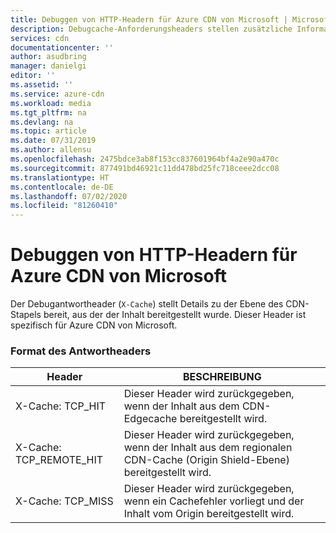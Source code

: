 ```yaml
---
title: Debuggen von HTTP-Headern für Azure CDN von Microsoft | Microsoft-Dokumentation
description: Debugcache-Anforderungsheaders stellen zusätzliche Informationen zur Cacherichtlinie bereit, die auf das angeforderte Objekt angewendet wird. Diese Header sind spezifisch für Azure CDN von Microsoft.
services: cdn
documentationcenter: ''
author: asudbring
manager: danielgi
editor: ''
ms.assetid: ''
ms.service: azure-cdn
ms.workload: media
ms.tgt_pltfrm: na
ms.devlang: na
ms.topic: article
ms.date: 07/31/2019
ms.author: allensu
ms.openlocfilehash: 2475bdce3ab8f153cc837601964bf4a2e90a470c
ms.sourcegitcommit: 877491bd46921c11dd478bd25fc718ceee2dcc08
ms.translationtype: HT
ms.contentlocale: de-DE
ms.lasthandoff: 07/02/2020
ms.locfileid: "81260410"
---
```

# <a name="debug-http-header-for-azure-cdn-from-microsoft"></a>Debuggen von HTTP-Headern für Azure CDN von Microsoft
Der Debugantwortheader (`X-Cache`) stellt Details zu der Ebene des CDN-Stapels bereit, aus der der Inhalt bereitgestellt wurde. Dieser Header ist spezifisch für Azure CDN von Microsoft.

### <a name="response-header-format"></a>Format des Antwortheaders

Header | BESCHREIBUNG
-------|------------
X-Cache: TCP_HIT | Dieser Header wird zurückgegeben, wenn der Inhalt aus dem CDN-Edgecache bereitgestellt wird. 
X-Cache: TCP_REMOTE_HIT | Dieser Header wird zurückgegeben, wenn der Inhalt aus dem regionalen CDN-Cache (Origin Shield-Ebene) bereitgestellt wird.
X-Cache: TCP_MISS | Dieser Header wird zurückgegeben, wenn ein Cachefehler vorliegt und der Inhalt vom Origin bereitgestellt wird. 


